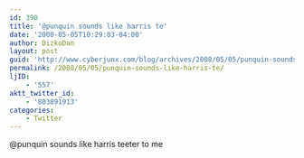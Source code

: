 ```yaml
---
id: 390
title: '@punquin sounds like harris te'
date: '2008-05-05T10:29:03-04:00'
author: DizkoDan
layout: post
guid: 'http://www.cyberjunx.com/blog/archives/2008/05/05/punquin-sounds-like-harris-te/'
permalink: /2008/05/05/punquin-sounds-like-harris-te/
ljID:
    - '557'
aktt_twitter_id:
    - '803891913'
categories:
    - Twitter
---
```


@punquin sounds like harris teeter to me